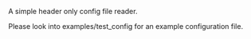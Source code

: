 A simple header only config file reader.

Please look into examples/test_config for an example configuration file.
